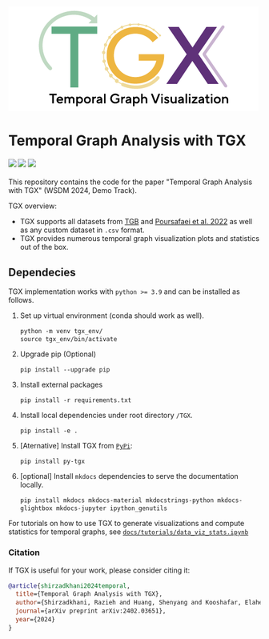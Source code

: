 <!-- # TGX -->
![TGX logo](docs/2023_TGX_logo.png)

# Temporal Graph Analysis with TGX
<h4>
	<a href="https://arxiv.org/abs/2402.03651"><img src="https://img.shields.io/badge/arXiv-pdf-yellowgreen"></a>
	<a href="https://pypi.org/project/py-tgx/"><img src="https://img.shields.io/pypi/v/py-tgx.svg?color=brightgreen"></a>
	<a href="https://complexdata-mila.github.io/TGX/"><img src="https://img.shields.io/badge/docs-orange"></a>
</h4> 

This repository contains the code for the paper "Temporal Graph Analysis with TGX" (WSDM 2024, Demo Track).

TGX overview:
- TGX supports all datasets from [TGB](https://tgb.complexdatalab.com/) and [Poursafaei et al. 2022](https://openreview.net/forum?id=1GVpwr2Tfdg) as well as any custom dataset in `.csv` format. 
- TGX provides numerous temporal graph visualization plots and statistics out of the box.


## Dependecies
TGX implementation works with `python >= 3.9` and can be installed as follows.

1. Set up virtual environment (conda should work as well).
	```
	python -m venv tgx_env/
	source tgx_env/bin/activate
	```

2. Upgrade pip (Optional)
	```
	pip install --upgrade pip
	```

3. Install external packages
	```
	pip install -r requirements.txt
	```

4. Install local dependencies under root directory `/TGX`.
	```
	pip install -e .
	```

5. [Aternative] Install TGX from [`PyPi`](https://pypi.org/project/py-tgx/):

	```
	pip install py-tgx
	```

6. [optional] Install `mkdocs` dependencies to serve the documentation locally.
	```
	pip install mkdocs mkdocs-material mkdocstrings-python mkdocs-glightbox mkdocs-jupyter ipython_genutils
	```


For tutorials on how to use TGX to generate visualizations and compute statistics for temporal graphs, see [`docs/tutorials/data_viz_stats.ipynb`](https://github.com/ComplexData-MILA/TGX/blob/master/docs/tutorials/data_viz_stats.ipynb)


### Citation
If TGX is useful for your work, please consider citing it:
```bibtex
@article{shirzadkhani2024temporal,
  title={Temporal Graph Analysis with TGX},
  author={Shirzadkhani, Razieh and Huang, Shenyang and Kooshafar, Elahe and Rabbany, Reihaneh and Poursafaei, Farimah},
  journal={arXiv preprint arXiv:2402.03651},
  year={2024}
}
```
